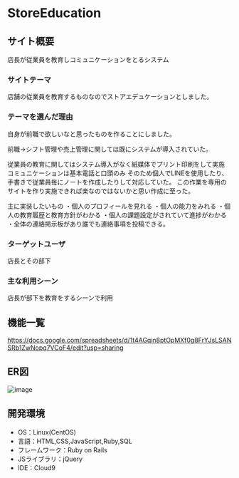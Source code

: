 # StoreEducation

## サイト概要
店長が従業員を教育しコミュニケーションをとるシステム

### サイトテーマ
店舗の従業員を教育するものなのでストアエデュケーションとしました。

### テーマを選んだ理由
自身が前職で欲しいなと思ったものを作ることにしました。

前職→シフト管理や売上管理に関しては既にシステムが導入されていた。

従業員の教育に関してはシステム導入がなく紙媒体でプリント印刷をして実施
コミュニケーションは基本電話と口頭のみ
そのため個人でLINEを使用したり、手書きで従業員毎にノートを作成したりして対応していた。
この作業を専用のサイトを作り実施できれば楽なのではないかと思い作成に至った。

主に実装したいもの
・個人のプロフィールを見れる
・個人の能力をみれる
・個人の教育履歴と教育方針がわかる
・個人の課題設定がされていて進捗がわかる
・全体の連絡掲示板があり誰でも連絡事項を投稿できる。


### ターゲットユーザ
店長とその部下

### 主な利用シーン
店長が部下を教育をするシーンで利用

## 機能一覧
https://docs.google.com/spreadsheets/d/1t4AGqin8ptOpMXf0g8FrYJsLSANSRb1ZwNopq7VCoF4/edit?usp=sharing

## ER図
![image](https://user-images.githubusercontent.com/76615633/113251940-1a912380-92fe-11eb-9aa6-529bf2231e6d.png)




## 開発環境
- OS：Linux(CentOS)
- 言語：HTML,CSS,JavaScript,Ruby,SQL
- フレームワーク：Ruby on Rails
- JSライブラリ：jQuery
- IDE：Cloud9


